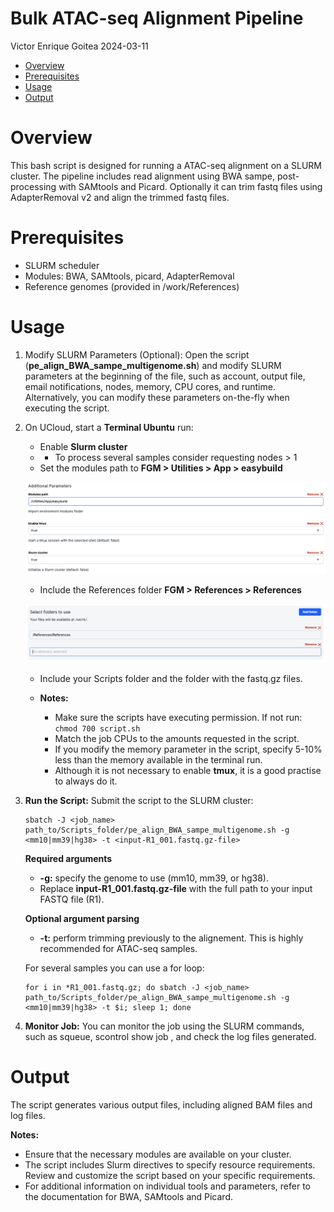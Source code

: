 Bulk ATAC-seq Alignment Pipeline
================
Victor Enrique Goitea
2024-03-11

- [Overview](#overview)
- [Prerequisites](#prerequisites)
- [Usage](#usage)
- [Output](#output)

# Overview

This bash script is designed for running a ATAC-seq alignment on a SLURM
cluster. The pipeline includes read alignment using BWA sampe,
post-processing with SAMtools and Picard. Optionally it can trim fastq
files using AdapterRemoval v2 and align the trimmed fastq files.

# Prerequisites

- SLURM scheduler
- Modules: BWA, SAMtools, picard, AdapterRemoval
- Reference genomes (provided in /work/References)

# Usage

1.  Modify SLURM Parameters (Optional): Open the script
    (**pe_align_BWA_sampe_multigenome.sh**) and modify SLURM parameters
    at the beginning of the file, such as account, output file, email
    notifications, nodes, memory, CPU cores, and runtime. Alternatively,
    you can modify these parameters on-the-fly when executing the
    script.

2.  On UCloud, start a **Terminal Ubuntu** run:

    - Enable **Slurm cluster**
    - - To process several samples consider requesting nodes \> 1
    - Set the modules path to **FGM \> Utilities \> App \> easybuild**

    ![](../Img/terminal_slurm.png)

    - Include the References folder **FGM \> References \> References**

    ![](../Img/terminal_folders.png)

    - Include your Scripts folder and the folder with the fastq.gz
      files.

    - **Notes:**

      - Make sure the scripts have executing permission. If not run:
        `chmod 700 script.sh`
      - Match the job CPUs to the amounts requested in the script.
      - If you modify the memory parameter in the script, specify 5-10%
        less than the memory available in the terminal run.
      - Although it is not necessary to enable **tmux**, it is a good
        practise to always do it.

3.  **Run the Script:** Submit the script to the SLURM cluster:

        sbatch -J <job_name> path_to/Scripts_folder/pe_align_BWA_sampe_multigenome.sh -g <mm10|mm39|hg38> -t <input-R1_001.fastq.gz-file> 

    **Required arguments**

    - **-g:** specify the genome to use (mm10, mm39, or hg38).
    - Replace **input-R1_001.fastq.gz-file** with the full path to your
      input FASTQ file (R1).

    **Optional argument parsing**

    - **-t:** perform trimming previously to the alignement. This is
      highly recommended for ATAC-seq samples.

    For several samples you can use a for loop:

        for i in *R1_001.fastq.gz; do sbatch -J <job_name> path_to/Scripts_folder/pe_align_BWA_sampe_multigenome.sh -g <mm10|mm39|hg38> -t $i; sleep 1; done

4.  **Monitor Job:** You can monitor the job using the SLURM commands,
    such as squeue, scontrol show job <job-id>, and check the log files
    generated.

# Output

The script generates various output files, including aligned BAM files
and log files.

**Notes:**  
- Ensure that the necessary modules are available on your cluster.  
- The script includes Slurm directives to specify resource requirements.
Review and customize the script based on your specific requirements.  
- For additional information on individual tools and parameters, refer
to the documentation for BWA, SAMtools and Picard.

